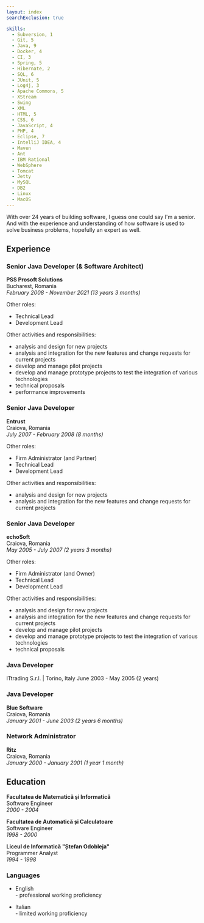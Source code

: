 ```yaml
---
layout: index
searchExclusion: true

skills:
  - Subversion, 1
  - Git, 5
  - Java, 9
  - Docker, 4
  - CI, 3
  - Spring, 5
  - Hibernate, 2
  - SQL, 6
  - JUnit, 5
  - Log4j, 3
  - Apache Commons, 5
  - XStream
  - Swing
  - XML
  - HTML, 5
  - CSS, 6
  - JavaScript, 4
  - PHP, 4
  - Eclipse, 7
  - IntelliJ IDEA, 4
  - Maven
  - Ant
  - IBM Rational
  - WebSphere
  - Tomcat
  - Jetty
  - MySQL
  - DB2
  - Linux
  - MacOS
---
```



With over 24 years of building software, I guess one could say I'm a senior.
And with the experience and understanding of how software is used to solve business problems, hopefully an expert as well.


## Experience

### Senior Java Developer (& Software Architect)
**PSS Prosoft Solutions**\
Bucharest, Romania\
*February 2008 - November 2021 (13 years 3 months)*

Other roles:
- Technical Lead
- Development Lead

Other activities and responsibilities:
- analysis and design for new projects
- analysis and integration for the new features and change requests for current projects
- develop and manage pilot projects
- develop and manage prototype projects to test the integration of various technologies
- technical proposals
- performance improvements

### Senior Java Developer
**Entrust**\
Craiova, Romania\
*July 2007 - February 2008 (8 months)*

Other roles:
- Firm Administrator (and Partner)
- Technical Lead
- Development Lead

Other activities and responsibilities:
- analysis and design for new projects
- analysis and integration for the new features and change requests for current projects

### Senior Java Developer
**echoSoft**\
Craiova, Romania\
*May 2005 - July 2007 (2 years 3 months)*

Other roles:
- Firm Administrator (and Owner)
- Technical Lead
- Development Lead

Other activities and responsibilities:
- analysis and design for new projects
- analysis and integration for the new features and change requests for current projects
- develop and manage pilot projects
- develop and manage prototype projects to test the integration of various technologies
- technical proposals

### Java Developer
ITtrading S.r.l. | Torino, Italy
June 2003 - May 2005 (2 years)

### Java Developer
**Blue Software**\
Craiova, Romania\
*January 2001 - June 2003 (2 years 6 months)*

### Network Administrator
**Ritz**\
Craiova, Romania\
*January 2000 - January 2001 (1 year 1 month)*


## Education

**Facultatea de Matematică și Informatică**\
Software Engineer\
*2000 - 2004*

**Facultatea de Automatică și Calculatoare**\
Software Engineer\
*1998 - 2000*

**Liceul de Informatică "Ștefan Odobleja"**\
Programmer Analyst\
*1994 - 1998*

### Languages

- English\
  \- professional working proficiency

- Italian\
  \- limited working proficiency